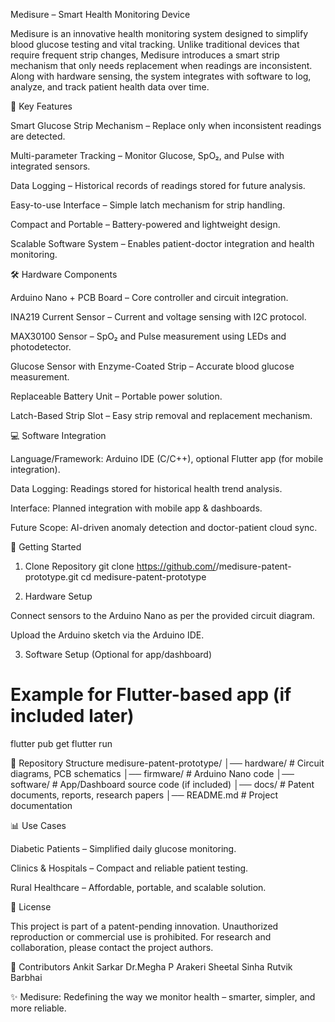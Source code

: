 Medisure – Smart Health Monitoring Device

Medisure is an innovative health monitoring system designed to simplify blood glucose testing and vital tracking. Unlike traditional devices that require frequent strip changes, Medisure introduces a smart strip mechanism that only needs replacement when readings are inconsistent. Along with hardware sensing, the system integrates with software to log, analyze, and track patient health data over time.

📌 Key Features

Smart Glucose Strip Mechanism – Replace only when inconsistent readings are detected.

Multi-parameter Tracking – Monitor Glucose, SpO₂, and Pulse with integrated sensors.

Data Logging – Historical records of readings stored for future analysis.

Easy-to-use Interface – Simple latch mechanism for strip handling.

Compact and Portable – Battery-powered and lightweight design.

Scalable Software System – Enables patient-doctor integration and health monitoring.

🛠️ Hardware Components

Arduino Nano + PCB Board – Core controller and circuit integration.

INA219 Current Sensor – Current and voltage sensing with I2C protocol.

MAX30100 Sensor – SpO₂ and Pulse measurement using LEDs and photodetector.

Glucose Sensor with Enzyme-Coated Strip – Accurate blood glucose measurement.

Replaceable Battery Unit – Portable power solution.

Latch-Based Strip Slot – Easy strip removal and replacement mechanism.

💻 Software Integration

Language/Framework: Arduino IDE (C/C++), optional Flutter app (for mobile integration).

Data Logging: Readings stored for historical health trend analysis.

Interface: Planned integration with mobile app & dashboards.

Future Scope: AI-driven anomaly detection and doctor-patient cloud sync.

🚀 Getting Started
1. Clone Repository
git clone https://github.com/<your-username>/medisure-patent-prototype.git
cd medisure-patent-prototype

2. Hardware Setup

Connect sensors to the Arduino Nano as per the provided circuit diagram.

Upload the Arduino sketch via the Arduino IDE.

3. Software Setup (Optional for app/dashboard)
# Example for Flutter-based app (if included later)
flutter pub get
flutter run

📂 Repository Structure
medisure-patent-prototype/
│── hardware/          # Circuit diagrams, PCB schematics
│── firmware/          # Arduino Nano code
│── software/          # App/Dashboard source code (if included)
│── docs/              # Patent documents, reports, research papers
│── README.md          # Project documentation

📊 Use Cases

Diabetic Patients – Simplified daily glucose monitoring.

Clinics & Hospitals – Compact and reliable patient testing.

Rural Healthcare – Affordable, portable, and scalable solution.

📜 License

This project is part of a patent-pending innovation. Unauthorized reproduction or commercial use is prohibited. For research and collaboration, please contact the project authors.

👥 Contributors
Ankit Sarkar
Dr.Megha P Arakeri
Sheetal Sinha
Rutvik Barbhai

✨ Medisure: Redefining the way we monitor health – smarter, simpler, and more reliable.
